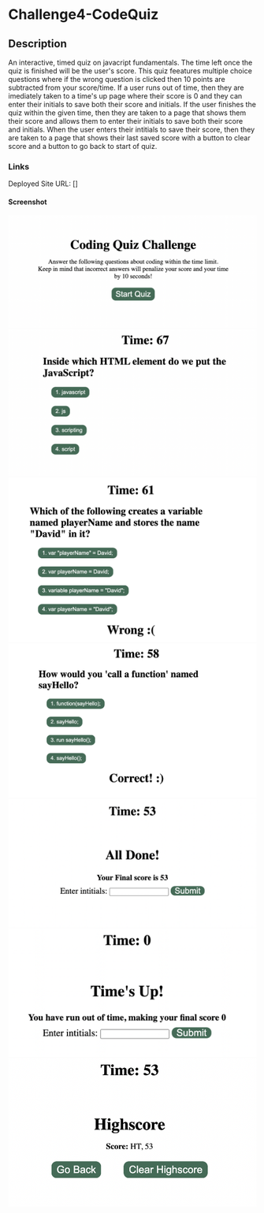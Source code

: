 # Challenge4-CodeQuiz

## Description

An interactive, timed quiz on javacript fundamentals. The time left once the quiz is finished will be the user's score. This quiz feeatures multiple choice questions where if the wrong question is clicked then 10 points are subtracted from your score/time. If a user runs out of time, then they are imediately taken to a time's up page where their score is 0 and they can enter their initials to save both their score and initials. If the user finishes the quiz within the given time, then they are taken to a page that shows them their score and allows them to enter their initials to save both their score and initials. When the user enters their intitials to save their score, then they are taken to a page that shows their last saved score with a button to clear score and a button to go back to start of quiz.

### Links

Deployed Site URL: []

#### Screenshot

![loading page to start quiz](./assets/images/quiz-shot-1.png)
![question page](./assets/images/quiz-shot-2.png)
![question page with "wrong :("  tag when wrong answer is clicked ](./assets/images/quiz-shot-3.png)
![question page with "correct! :)"  tag when correct answer is clicked ](./assets/images/quiz-shot-4.png)
![ending page when quiz is finished with text box to save score](./assets/images/quiz-shot-5.png)
![ending page when time runs out](./assets/images/quiz-shot-6.png)
![final page to display entered initials and score with buttons to clear score or go back to start](./assets/images/quiz-shot-7.png)
